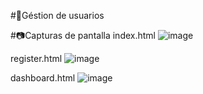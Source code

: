 #📱Géstion de usuarios

#📷Capturas de pantalla
index.html
![image](https://github.com/user-attachments/assets/9297cc07-c199-471a-9e88-136a971f6c0f)

register.html
![image](https://github.com/user-attachments/assets/0db75036-d0da-4a6c-8752-534f51f6d9ca)

dashboard.html
![image](https://github.com/user-attachments/assets/c45c1bc3-e7ef-4853-88d4-65056b9c5261)


